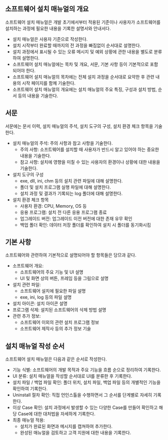 ## 소프트웨어 설치 매뉴얼의 개요

소프트웨어 설치 매뉴얼은 개발 초기에서부터 적용된 기준이나 사용자가 소프트웨어를 설치하는 과정에 필요한 내용을 기록한 설명서와 안내서다.

- 설치 매뉴얼은 사용자 기준으로 작성한다.
- 설치 시작부터 완료할 때까지의 전 과정을 빠짐없이 순서대로 설명한다.
- 설치 과정에서 표시될 수 있는 오류 메시지 및 예외 상황에 관한 내용을 별도로 분류하여 설명한다.
- 소프트웨어 설치 매뉴얼에는 목차 및 개요, 서문, 기본 사항 등이 기본적으로 포함 되어야 한다.
- 소프트웨어 설치 매뉴얼의 목차에는 전체 설치 과정을 순서대로 요약한 후 관련 내용의 시작 페이지를 함께 기술한다.
- 소프트웨어 설치 매뉴얼의 개요에는 설치 매뉴얼의 주요 특징, 구성과 설치 방법, 순서 등의 내용을 기술한다.

## 서문

서문에는 문서 이력, 설치 매뉴얼의 주석, 설치 도구의 구성, 설치 환경 체크 항목을 기술한다.

- 설치 매뉴얼의 주석: 주의 사항과 참고 사항을 기술한다.
  - 주의 사항: 소프트웨어를 설치할 때 사용자가 반드시 알고 있어야 하는 중요한 내용을 기술한다.
  - 참고 사항: 설치에 영향을 미칠 수 있는 사용자의 환경이나 상황에 대한 내용을 기술한다.
- 설치 도구의 구성
  - exe, dll, ini, chm 등의 설치 관련 파일에 대해 설명한다.
  - 폴더 및 설치 프로그램 실행 파일에 대해 설명한다.
  - 설치 과정 및 결과가 기록되는 log 폴더에 대해 설명한다.
- 설치 환경 체크 항목
  - 사용자 환경: CPU, Memory, OS 등
  - 응용 프로그램: 설치 전 다른 응용 프로그램 종료
  - 업그레이드 버전: 업그레이드 이전 버전에 대한 존재 유무 확인
  - 백업 폴더 확인: 데이터 저장 폴더를 확인하여 설치 시 폴더를 동기화시킴
 
## 기본 사항

소프트웨어와 관련하여 기본적으로 설명되어야 할 항목들은 당므과 같다.

- 소프트웨어 개요:
  - 소프트웨어의 주요 기능 및 UI 설명
  - UI 및 화면 상의 버튼, 프레임 등을 그림으로 설명
- 설치 관련 파일:
  - 소프트웨어 설치에 필요한 파일 설명
  - exe, ini, log 등의 파일 설명
- 설치 아이콘: 설치 아이콘 설명
- 프로그램 삭제: 설치된 소프트웨어의 삭제 방법 설명
- 관련 추가 정보:
  - 소프트웨어 이외의 관련 설치 프로그램 정보
  - 소프트웨어 제작사 등의 추가 정보 기술
 
## 설치 매뉴얼 작성 순서

소프트웨어 설치 매뉴얼은 다음과 같은 순서로 작성한다.

- 기능 식별: 소프트웨어의 개발 목적과 주요 기능을 흐름 순으로 정리하여 기록한다.
- UI 분류: 설치 매뉴얼을 작성할 순서대로 UI를 분류한 후 기록한다.
- 설치 파일 / 백업 파일 확인: 폴더 위치, 설치 파일, 백업 파일 등의 개별적인 기능을 확인하여 기록한다.
- Uninstall 절차 확인: 직접 언인스톨을 수행하면서 그 순서를 단계별로 자세히 기록한다.
- 이상 Case 확인: 설치 과정에서 발생할 수 있는 다양한 Case를 만들어 확인하고 해당 Case에 대한 대처법을 자세하게 기록한다.
- 최종 매뉴얼 적용:
  - 설치가 완료된 화면과 메시지를 캡쳐하여 추가한다.
  - 완성된 매뉴얼을 검토하고 고객 지원에 대한 내용을 기록한다.
